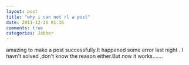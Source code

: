 ```yaml
---
layout: post
title: "why i can not rl a post"
date: 2011-12-26 01:36
comments: true
categories: Jabber
---
```


amazing to make a post successfully.It happened some error last night . I havn't solved ,don't know the reason either.But now it works.......